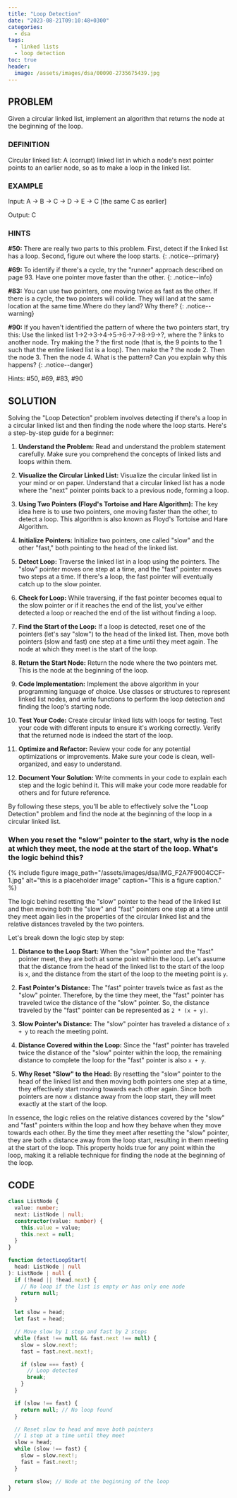 ```yaml
---
title: "Loop Detection"
date: "2023-08-21T09:10:48+0300"
categories:
  - dsa
tags:
  - linked lists
  - loop detection
toc: true
header:
  image: /assets/images/dsa/00090-2735675439.jpg
---
```


## PROBLEM

Given a circular linked list, implement an algorithm that returns the node at the beginning of the loop.

### DEFINITION

Circular linked list: A (corrupt) linked list in which a node's next pointer points to an earlier node, so as to make a loop in the linked list.

### EXAMPLE

Input: A -> B -> C -> D -> E -> C [the same C as earlier]

Output: C

### HINTS
<!-- primary/info/warning/success/danger -->

**#50:** There are really two parts to this problem. First, detect if the linked list has a loop. Second, figure out where the loop starts.
{: .notice--primary}

**#69:** To identify if there's a cycle, try the "runner" approach described on page 93. Have one pointer move faster than the other.
{: .notice--info}

**#83:** You can use two pointers, one moving twice as fast as the other. If there is a cycle, the two pointers will collide. They will land at the same location at the same time.Where do they land? Why there?
{: .notice--warning}

**#90:** If you haven't identified the pattern of where the two pointers start, try this: Use the linked list 1->2->3->4->5->6->7->8->9->?,
where the ? links to another node. Try making the ? the first node (that is, the 9 points to the 1 such that the entire linked list is a loop). Then make the ? the node 2. Then
the node 3. Then the node 4. What is the pattern? Can you explain why this happens?
{: .notice--danger}

Hints: #50, #69, #83, #90 

## SOLUTION

Solving the "Loop Detection" problem involves detecting if there's a loop in a circular linked list and then finding the node where the loop starts. Here's a step-by-step guide for a beginner:

1. **Understand the Problem:**
   Read and understand the problem statement carefully. Make sure you comprehend the concepts of linked lists and loops within them.

2. **Visualize the Circular Linked List:**
   Visualize the circular linked list in your mind or on paper. Understand that a circular linked list has a node where the "next" pointer points back to a previous node, forming a loop.

3. **Using Two Pointers (Floyd's Tortoise and Hare Algorithm):**
   The key idea here is to use two pointers, one moving faster than the other, to detect a loop. This algorithm is also known as Floyd's Tortoise and Hare Algorithm.

4. **Initialize Pointers:**
   Initialize two pointers, one called "slow" and the other "fast," both pointing to the head of the linked list.

5. **Detect Loop:**
   Traverse the linked list in a loop using the pointers. The "slow" pointer moves one step at a time, and the "fast" pointer moves two steps at a time. If there's a loop, the fast pointer will eventually catch up to the slow pointer.

6. **Check for Loop:**
   While traversing, if the fast pointer becomes equal to the slow pointer or if it reaches the end of the list, you've either detected a loop or reached the end of the list without finding a loop.

7. **Find the Start of the Loop:**
   If a loop is detected, reset one of the pointers (let's say "slow") to the head of the linked list. Then, move both pointers (slow and fast) one step at a time until they meet again. The node at which they meet is the start of the loop.

8. **Return the Start Node:**
   Return the node where the two pointers met. This is the node at the beginning of the loop.

9. **Code Implementation:**
   Implement the above algorithm in your programming language of choice. Use classes or structures to represent linked list nodes, and write functions to perform the loop detection and finding the loop's starting node.

10. **Test Your Code:**
    Create circular linked lists with loops for testing. Test your code with different inputs to ensure it's working correctly. Verify that the returned node is indeed the start of the loop.

11. **Optimize and Refactor:**
    Review your code for any potential optimizations or improvements. Make sure your code is clean, well-organized, and easy to understand.

12. **Document Your Solution:**
    Write comments in your code to explain each step and the logic behind it. This will make your code more readable for others and for future reference.

By following these steps, you'll be able to effectively solve the "Loop Detection" problem and find the node at the beginning of the loop in a circular linked list.

### When you reset the "slow" pointer to the start, why is the node at which they meet, the node at the start of the loop. What's the logic behind this?

{% include figure image_path="/assets/images/dsa/IMG_F2A7F9004CCF-1.jpg" alt="this is a placeholder image" caption="This is a figure caption." %}

The logic behind resetting the "slow" pointer to the head of the linked list and then moving both the "slow" and "fast" pointers one step at a time until they meet again lies in the properties of the circular linked list and the relative distances traveled by the two pointers.

Let's break down the logic step by step:

1. **Distance to the Loop Start:**
   When the "slow" pointer and the "fast" pointer meet, they are both at some point within the loop. Let's assume that the distance from the head of the linked list to the start of the loop is `x`, and the distance from the start of the loop to the meeting point is `y`.

2. **Fast Pointer's Distance:**
   The "fast" pointer travels twice as fast as the "slow" pointer. Therefore, by the time they meet, the "fast" pointer has traveled twice the distance of the "slow" pointer. So, the distance traveled by the "fast" pointer can be represented as `2 * (x + y)`.

3. **Slow Pointer's Distance:**
   The "slow" pointer has traveled a distance of `x + y` to reach the meeting point.

4. **Distance Covered within the Loop:**
   Since the "fast" pointer has traveled twice the distance of the "slow" pointer within the loop, the remaining distance to complete the loop for the "fast" pointer is also `x + y`.

5. **Why Reset "Slow" to the Head:**
   By resetting the "slow" pointer to the head of the linked list and then moving both pointers one step at a time, they effectively start moving towards each other again. Since both pointers are now `x` distance away from the loop start, they will meet exactly at the start of the loop.

In essence, the logic relies on the relative distances covered by the "slow" and "fast" pointers within the loop and how they behave when they move towards each other. By the time they meet after resetting the "slow" pointer, they are both `x` distance away from the loop start, resulting in them meeting at the start of the loop. This property holds true for any point within the loop, making it a reliable technique for finding the node at the beginning of the loop.

## CODE

```ts
class ListNode {
  value: number;
  next: ListNode | null;
  constructor(value: number) {
    this.value = value;
    this.next = null;
  }
}

function detectLoopStart(
  head: ListNode | null
): ListNode | null {
  if (!head || !head.next) {
    // No loop if the list is empty or has only one node
    return null; 
  }

  let slow = head;
  let fast = head;

  // Move slow by 1 step and fast by 2 steps
  while (fast !== null && fast.next !== null) {
    slow = slow.next!;
    fast = fast.next.next!;

    if (slow === fast) {
      // Loop detected
      break;
    }
  }

  if (slow !== fast) {
    return null; // No loop found
  }

  // Reset slow to head and move both pointers
  // 1 step at a time until they meet
  slow = head;
  while (slow !== fast) {
    slow = slow.next!;
    fast = fast.next!;
  }

  return slow; // Node at the beginning of the loop
}
```
